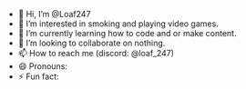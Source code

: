 - 👋 Hi, I’m @Loaf247
- 👀 I’m interested in smoking and playing video games.
- 🌱 I’m currently learning how to code and or make content.
- 💞️ I’m looking to collaborate on nothing.
- 📫 How to reach me (discord: @loaf_247)
- 😄 Pronouns:
- ⚡ Fun fact: 

<!---
Loaf247/Loaf247 is a ✨ special ✨ repository because its `README.md` (this file) appears on your GitHub profile.
You can click the Preview link to take a look at your changes.
--->
